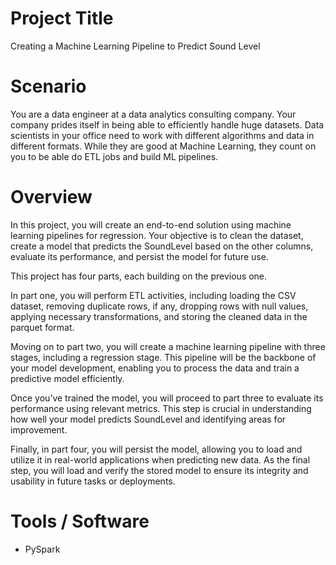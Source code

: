 # Project Title
Creating a Machine Learning Pipeline to Predict Sound Level

# Scenario
You are a data engineer at a data analytics consulting company. Your company prides itself in being able to efficiently handle huge datasets. Data scientists in your office need to work with different algorithms and data in different formats. While they are good at Machine Learning, they count on you to be able do ETL jobs and build ML pipelines.

# Overview
In this project, you will create an end-to-end solution using machine learning pipelines for regression. Your objective is to clean the dataset, create a model that predicts the SoundLevel based on the other columns, evaluate its performance, and persist the model for future use.

This project has four parts, each building on the previous one. 

In part one, you will perform ETL activities, including loading the CSV dataset, removing duplicate rows, if any, dropping rows with null values, applying necessary transformations, and storing the cleaned data in the parquet format. 

Moving on to part two, you will create a machine learning pipeline with three stages, including a regression stage. This pipeline will be the backbone of your model development, enabling you to process the data and train a predictive model efficiently. 

Once you’ve trained the model, you will proceed to part three to evaluate its performance using relevant metrics. This step is crucial in understanding how well your model predicts SoundLevel and identifying areas for improvement. 

Finally, in part four, you will persist the model, allowing you to load and utilize it in real-world applications when predicting new data. As the final step, you will load and verify the stored model to ensure its integrity and usability in future tasks or deployments.

# Tools / Software
- PySpark
